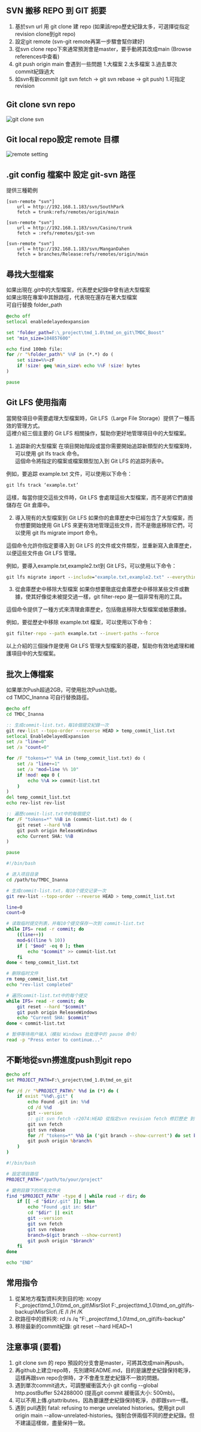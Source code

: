 ## SVN 搬移 REPO 到 GIT 扼要
1. 基於svn url 用 git clone 建 repo (如果該repo歷史紀錄太多，可選擇從指定revision clone到git repo)
2. 設定git remote (svn-git remote再第一步驟會幫你建好)
3. 從svn clone repo下來通常預測會是master，要手動將其改成main (Browse references中查看)
4. git push origin main 會遇到一些問題
   1.大檔案
   2.太多檔案
   3.過去單次commit紀錄過大
6. 如svn有新commit (git svn fetch → git svn rebase → git push)
   1.可指定revision

## Git clone svn repo

![git clone svn](https://github.com/weitsunglin/svn-to-git-solution/blob/main/git%20clone%20svn%20repo.jpg)


## Git local repo設定 remote 目標

![remote setting](https://github.com/weitsunglin/svn-to-git-solution/blob/main/remote%20setting.jpg)

## .git config 檔案中 設定 git-svn 路徑
提供三種範例
```
[svn-remote "svn"]
	url = http://192.168.1.183/svn/SouthPark
	fetch = trunk:refs/remotes/origin/main
```
```
[svn-remote "svn"]
	url = http://192.168.1.183/svn/Casino/trunk
	fetch = :refs/remotes/git-svn
```
```
[svn-remote "svn"]
	url = http://192.168.1.183/svn/ManganDahen
	fetch = branches/Release:refs/remotes/origin/main
```
 
## 尋找大型檔案

如果出現在.git中的大型檔案，代表歷史紀錄中曾有過大型檔案 <br>
如果出現在專案中其餘路徑，代表現在還存在著大型檔案 <br>
可自行替換 folder_path  
```bat
@echo off
setlocal enabledelayedexpansion

set "folder_path=F:\_project\tmd_1.0\tmd_on_git\TMDC_Boost"
set "min_size=104857600"

echo find 100mb file:
for /r "%folder_path%" %%F in (*.*) do (
    set size=%%~zF
    if !size! geq %min_size% echo %%F !size! bytes
)

pause
```

## Git LFS 使用指南

當開發項目中需要處理大型檔案時，Git LFS（Large File Storage）提供了一種高效的管理方式。<br>
這裡介紹三個主要的 Git LFS 相關操作，幫助你更好地管理項目中的大型檔案。

1. 追踪新的大型檔案
在項目開始階段或當你需要開始追踪新類型的大型檔案時，可以使用 git lfs track 命令。<br>
這個命令將指定的檔案或檔案類型加入到 Git LFS 的追踪列表中。

例如，要追踪 example.txt 文件，可以使用以下命令：

```bat
git lfs track ‘example.txt’
```

這樣，每當你提交這些文件時，Git LFS 會處理這些大型檔案，而不是將它們直接儲存在 Git 倉庫中。

2. 導入現有的大型檔案到 Git LFS
如果你的倉庫歷史中已經包含了大型檔案，而你想要開始使用 Git LFS 來更有效地管理這些文件，而不是徹底移除它們，可以使用 git lfs migrate import 命令。

這個命令允許你指定要導入到 Git LFS 的文件或文件類型，並重新寫入倉庫歷史，以便這些文件由 Git LFS 管理。

例如，要導入example.txt,example2.txt到 Git LFS，可以使用以下命令：

```bat
git lfs migrate import --include="example.txt,example2.txt" --everything
```

3. 從倉庫歷史中移除大型檔案
如果你想要徹底從倉庫歷史中移除某些文件或數據，使其好像從未被提交過一樣，git filter-repo 是一個非常有用的工具。

這個命令提供了一種方式來清理倉庫歷史，包括徹底移除大型檔案或敏感數據。

例如，要從歷史中移除 example.txt 檔案，可以使用以下命令：

```bat
git filter-repo --path example.txt --invert-paths --force
```

以上介紹的三個操作是使用 Git LFS 管理大型檔案的基礎，幫助你有效地處理和維護項目中的大型檔案。


## 批次上傳檔案

如果單次Push超過2GB，可使用批次Push功能。<br>
cd TMDC_Inanna 可自行替換路徑。
```bat
@echo off
cd TMDC_Inanna 

:: 生成commit-list.txt，每10個提交紀錄一次
git rev-list --topo-order --reverse HEAD > temp_commit_list.txt
setlocal EnableDelayedExpansion
set /a "line=0"
set /a "count=0"

for /F "tokens=*" %%A in (temp_commit_list.txt) do (
    set /a "line+=1"
    set /a "mod=line %% 10"
    if !mod! equ 0 (
        echo %%A >> commit-list.txt
    )
)
del temp_commit_list.txt
echo rev-list rev-list

:: 遍歷commit-list.txt中的每個提交
for /F "tokens=*" %%B in (commit-list.txt) do (
    git reset --hard %%B
    git push origin ReleaseWindows
    echo Current SHA: %%B
)

pause

```

``` sh 
#!/bin/bash

# 进入项目目录
cd /path/to/TMDC_Inanna

# 生成commit-list.txt，每10个提交记录一次
git rev-list --topo-order --reverse HEAD > temp_commit_list.txt

line=0
count=0

# 读取临时提交列表，并每10个提交保存一次到 commit-list.txt
while IFS= read -r commit; do
    ((line++))
    mod=$((line % 10))
    if [ "$mod" -eq 0 ]; then
        echo "$commit" >> commit-list.txt
    fi
done < temp_commit_list.txt

# 删除临时文件
rm temp_commit_list.txt
echo "rev-list completed"

# 遍历commit-list.txt中的每个提交
while IFS= read -r commit; do
    git reset --hard "$commit"
    git push origin ReleaseWindows
    echo "Current SHA: $commit"
done < commit-list.txt

# 暂停等待用户输入（模拟 Windows 批处理中的 pause 命令）
read -p "Press enter to continue..."
```

## 不斷地從svn撈進度push到git repo

```bat
@echo off
set PROJECT_PATH=F:\_project\tmd_1.0\tmd_on_git

for /d /r "%PROJECT_PATH%" %%d in (*) do (
    if exist "%%d\.git" (
        echo Found .git in: %%d
        cd /d %%d
        git --version
        :: git svn fetch -r2074:HEAD 從指定svn revision fetch 修訂歷史 到 git 
        git svn fetch
        git svn rebase
        for /f "tokens=*" %%b in ('git branch --show-current') do set branch=%%b
        git push origin %branch%
    )
)
```
```sh
#!/bin/bash

# 設定項目路徑
PROJECT_PATH="/path/to/your/project"

# 變例目錄下的所有文件夹
find "$PROJECT_PATH" -type d | while read -r dir; do
    if [[ -d "$dir/.git" ]]; then
        echo "Found .git in: $dir"
        cd "$dir" || exit
        git --version
        git svn fetch
        git svn rebase
        branch=$(git branch --show-current)
        git push origin "$branch"
    fi
done

echo "END"
```


## 常用指令
1. 從某地方複製資料夾到目的地: xcopy F:\_project\tmd_1.0\tmd_on_git\MisrSlot F:\_project\tmd_1.0\tmd_on_git\lfs-backup\MisrSlot\ /E /I /H /K
2. 砍路徑中的資料夾: rd /s /q "F:\_project\tmd_1.0\tmd_on_git\lfs-backup"
3. 移除最新的commit紀錄: git reset --hard HEAD~1


## 注意事項 (要看)
1. git clone svn 的 repo 預設的分支會是master，可將其改成main再push。
2. 再github上建立repo時，先別建README.md，目的是讓歷史紀錄保持乾淨，這樣再跟svn repo合併時，才不會產生歷史紀錄不一致的問題。
3. 遇到單次commit過大，可調整緩衝區大小 git config --global http.postBuffer 524288000 (提高git commit 緩衝區大小: 500mb)。
4. 可以不用上傳.gitattributes，因為要讓歷史紀錄保持乾淨，亦即跟svn一樣。
5. 遇到 pull遇到 fatal: refusing to merge unrelated histories。使用git pull origin main --allow-unrelated-histories。強制合併兩個不同的歷史紀錄。但不建議這樣做，盡量保持一致。


